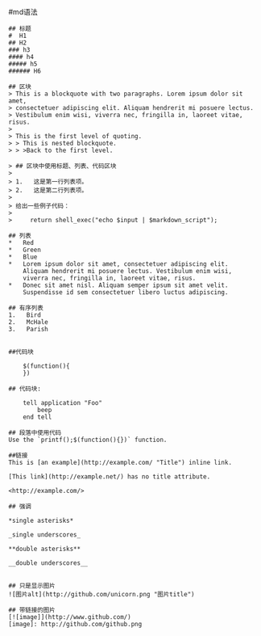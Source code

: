 #md语法
	
	## 标题
	#  H1
	## H2
	### h3
	#### h4
	##### h5
	###### H6
	
	## 区块
	> This is a blockquote with two paragraphs. Lorem ipsum dolor sit amet,
	> consectetuer adipiscing elit. Aliquam hendrerit mi posuere lectus.
	> Vestibulum enim wisi, viverra nec, fringilla in, laoreet vitae, risus.
	> 
	> This is the first level of quoting.
	> > This is nested blockquote.
	> > >Back to the first level.
	
	> ## 区块中使用标题、列表、代码区块
	> 
	> 1.   这是第一行列表项。
	> 2.   这是第二行列表项。
	> 
	> 给出一些例子代码：
	> 
	>     return shell_exec("echo $input | $markdown_script");
	
	## 列表
	*   Red
	*   Green
	*   Blue
	*   Lorem ipsum dolor sit amet, consectetuer adipiscing elit.
	    Aliquam hendrerit mi posuere lectus. Vestibulum enim wisi,
	    viverra nec, fringilla in, laoreet vitae, risus.
	*   Donec sit amet nisl. Aliquam semper ipsum sit amet velit.
	    Suspendisse id sem consectetuer libero luctus adipiscing.
	
	## 有序列表 
	1.   Bird
	2.   McHale
	3.   Parish
	
	
	##代码块
	
		$(function(){
	    })
	
	## 代码块:
	
	    tell application "Foo"
	        beep
	    end tell
	
	## 段落中使用代码
	Use the `printf();$(function(){})` function.
	
	##链接
	This is [an example](http://example.com/ "Title") inline link.
	
	[This link](http://example.net/) has no title attribute.
	
	<http://example.com/>
	
	## 强调
	
	*single asterisks*
	
	_single underscores_
	
	**double asterisks**
	
	__double underscores__
	    
	
	## 只是显示图片  
	![图片alt](http://github.com/unicorn.png "图片title")  
	  
	## 带链接的图片   
	[![image]](http://www.github.com/)  
	[image]: http://github.com/github.png 

 
    